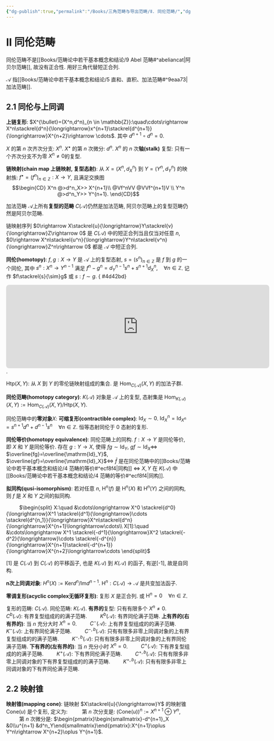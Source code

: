 ```yaml
---
{"dg-publish":true,"permalink":"/Books/三角范畴与导出范畴/Ⅱ. 同伦范畴/","dgPassFrontmatter":true,"created":"2024-07-10T08:14:17.924+08:00","updated":"2024-07-15T21:55:14.366+08:00"}
---
```



# Ⅱ 同伦范畴

同伦范畴不是[[Books/范畴论中若干基本概念和结论/9 Abel 范畴#^abeliancat\|阿贝尔范畴]], 故没有正合性. 用好三角代替短正合列.

$\mathcal{A}$ 指[[Books/范畴论中若干基本概念和结论/5 直和、直积、加法范畴#^9eaa73\|加法范畴]].

## 2.1 同伦与上同调

**上链复形**: $X^{\bullet}=(X^n,d^n)_{n \in \mathbb{Z}}:\quad\cdots\rightarrow X^n\stackrel{d^n}{\longrightarrow}x^{n+1}\stackrel{d^{n+1}}{\longrightarrow}X^{n+2}\rightarrow \cdots$. 其中 $d^{n+1}\circ d^n=0$.

$X$ 的第 $n$ 次齐次分支: $X^{n}$.
$X^\bullet$ 的第 $n$ 次微分: $d^n$.
$X^n$ 的 $n$ 次**轴(stalk)** 复型: 只有一个齐次分支不为零 $X^n\neq0$的复型.

**链映射(chain map 上链映射, 复型态射)**: 从 $X=(X^n,d^n_X)$ 到 $Y=(Y^n,d^n_Y)$  的映射族: $f^\bullet=(f^n)_{n\in\mathbb{Z}}:X\rightarrow Y$, 且满足交换图 
$$\begin{CD} X^n @>d^n_X>> X^{n+1}\\ @Vf^nVV @VVf^{n+1}V \\ Y^n @>d^n_Y>> Y^{n+1}. \end{CD}$$ 

加法范畴 $\mathcal{A}$上所有**复型的范畴** $C(\mathcal{A})$仍然是加法范畴, 阿贝尔范畴上的复型范畴仍然是阿贝尔范畴.

链映射序列 $0\rightarrow X\stackrel{u}{\longrightarrow}Y\stackrel{v}{\longrightarrow}Z\rightarrow 0$ 是 $C(\mathcal{A})$ 中的短正合列当且仅当对任意 $n$, $0\rightarrow X^n\stackrel{u^n}{\longrightarrow}Y^n\stackrel{v^n}{\longrightarrow}Z^n\rightarrow 0$ 都是 $\mathcal{A}$ 中短正合列.

**同伦(homotopy)**: $f,g:X\rightarrow Y$ 是 $\mathcal{A}$ 上的复型态射, $s=(s^n)_{n \in \mathbb{Z}}$ 是 $f$ 到 $g$ 的一个同伦, 其中 $s^n:X^n\rightarrow Y^{n-1}$ 满足 $f^n-g^n=d^{n-1}_Ys^n+s^{n+1}d^n_X,\quad \forall n \in\mathbb{Z}$. 记作 $f\stackrel{s}{\sim}g$ 或 $s:f\sim g$.
{ #4d42bd}

<div style="text-align: center;"><iframe class="quiver-embed" src="https://q.uiver.app/#q=WzAsMTAsWzAsMCwiXFxjZG90cyJdLFsxLDAsIlhee24tMX0iXSxbMywwLCJYXm4iXSxbNSwwLCJYXntuKzF9Il0sWzYsMCwiXFxjZG90cyJdLFsxLDEsIllee24tMX0iXSxbMywxLCJZXm4iXSxbNSwxLCJZXntuKzF9Il0sWzAsMSwiXFxjZG90cyJdLFs2LDEsIlxcY2RvdHMiXSxbMCwxXSxbMSwyXSxbMiwzLCJkXm5fWCJdLFs4LDVdLFs1LDYsImRee24tMX1fWSJdLFs2LDddLFs3LDldLFsyLDYsImZebi1nXm4iLDJdLFszLDddLFsyLDUsInNebiIsMix7InN0eWxlIjp7ImJvZHkiOnsibmFtZSI6ImRvdHRlZCJ9fX1dLFszLDYsInNee24rMX0iLDIseyJzdHlsZSI6eyJib2R5Ijp7Im5hbWUiOiJkb3R0ZWQifX19XSxbMyw0LCJkXntuKzF9X1giXSxbMSw1XV0=&embed" width="718.5" height="228" style="border-radius: 8px; border: none;"></iframe></div>.

$\mathrm{Htp}(X,Y)$: 从 $X$ 到 $Y$ 的零伦链映射组成的集合. 是 $\mathrm{Hom}_{C(\mathcal{A})}(X,Y)$ 的加法子群.

**同伦范畴(homotopy category)**:  $K(\mathcal{A})$ 对象是 $\mathcal{A}$ 上的复型, 态射集是 $\mathrm{Hom}_{K(\mathcal{A})}(X,Y):=\mathrm{Hom}_{C(\mathcal{A})}(X,Y)/\mathrm{Htp}(X,Y)$.

同伦范畴中的**零对象**$X$: **可缩复形(contractible complex)**:  $\mathrm{Id}_X\sim0$. $\mathrm{Id}_X^n=\mathrm{Id}_{X^n}=s^{n+1}d^n+d^{n-1}s^n\quad \forall n \in \mathbb{Z}$. 恒等态射同伦于 $0$ 态射的复形. 

**同伦等价(homotopy equivalence)**: 同伦范畴上的同构. $f:X \rightarrow  Y$ 是同伦等价, 即 $X$ 和 $Y$ 是同伦等价. 存在 $g:Y\rightarrow X$, 使得 $fg\sim\mathrm{Id}_Y$, $gf\sim\mathrm{Id}_X$$\Leftrightarrow$ $\overline{fg}=\overline{\mathrm{Id}_Y}$, $\overline{gf}=\overline{\mathrm{Id}_X}$$\Leftrightarrow$ $\bar{f}$ 是在同伦范畴中的[[Books/范畴论中若干基本概念和结论/4 范畴的等价#^ecf8f4\|同构]] $\Leftrightarrow$  $X,Y$ 在 $K(\mathcal{A})$ 中[[Books/范畴论中若干基本概念和结论/4 范畴的等价#^ecf8f4\|同构]]. 

**拟同构(qusi-isomorphism)**: 若对任意 $n$, $\mathrm{H}^n(f)$ 是 $\mathrm{H}^n(X)$ 和 $\mathrm{H}^n(Y)$ 之间的同构, 则 $f$ 是 $X$ 和 $Y$ 之间的拟同构.

$\qquad$  $\begin{split}
X:\quad &\cdots\longrightarrow X^0 \stackrel{d^0}{\longrightarrow}X^1 \stackrel{d^1}{\longrightarrow}\cdots \stackrel{d^{n_1}}{\longrightarrow}X^n\stackrel{d^n}{\longrightarrow}X^{n+1}\longrightarrow\cdots\\
X[1]:\quad &\cdots\longrightarrow X^1 \stackrel{-d^1}{\longrightarrow}X^2 \stackrel{-d^2}{\longrightarrow}\cdots \stackrel{-d^{n}}{\longrightarrow}X^{n+1}\stackrel{-d^{n+1}}{\longrightarrow}X^{n+2}\longrightarrow\cdots
\end{split}$

\[1] 是 $C(\mathcal{A})$ 到 $C(\mathcal{A})$ 的平移函子, 也是 $K(\mathcal{A})$ 到 $K(\mathcal{A})$ 的函子, 有逆\[-1], 故是自同构. 

**n次上同调对象**:  $H^n(X):=\mathrm{Ker }d^n/\mathrm{Im}d^{n-1}$.
$\mathrm{H}^n:C(\mathcal{A})\rightarrow \mathcal{A}$ 是共变加法函子. 

**零调复形(acyclic complex无循环复形)**: 复形 $X$ 是正合列. 或 $\mathrm{H}^n=0\quad \forall n \in \mathbb{Z}$.

复形的范畴: $C(\mathcal{A})$.
同伦范畴: $K(\mathcal{A})$.
**有界的**复型: 只有有限多个 $X^n\neq0$.
$\qquad C^b(\mathcal{A})$: 有界复型组成的的满子范畴.
$\qquad K^b(\mathcal{A})$: 有界同伦满子范畴.
**上有界的(右有界的)**: 当 $n$ 充分大时 $X^n=0$.
$\qquad C^-(\mathcal{A})$: 上有界复型组成的的满子范畴.
$\qquad K^-(\mathcal{A})$: 上有界同伦满子范畴.
$\qquad C^{-,b}(\mathcal{A})$: 只有有限多非零上同调对象的上有界复型组成的的满子范畴.
$\qquad K^{-,b}(\mathcal{A})$: 只有有限多非零上同调对象的上有界同伦满子范畴.
**下有界的(左有界的)**: 当 $n$ 充分小时 $X^n=0$.
$\qquad C^+(\mathcal{A})$: 下有界复型组成的的满子范畴.
$\qquad K^+(\mathcal{A})$: 下有界同伦满子范畴.
$\qquad C^{+,b}(\mathcal{A})$: 只有有限多非零上同调对象的下有界复型组成的的满子范畴.
$\qquad K^{+,b}(\mathcal{A})$: 只有有限多非零上同调对象的下有界同伦满子范畴.

## 2.2 映射锥

**映射锥(mapping cone)**: 链映射 $X\stackrel{u}{\longrightarrow}Y$ 的映射锥 $\mathrm{Cone}(u)$ 是个复形, 定义为:
$\qquad$ 第 $n$ 次分支是: $(\mathrm{Cone}(u))^n:=X^{n+1}\oplus Y^n$,
$\qquad$ 第 $n$ 次微分是:  $\begin{pmatrix}\begin{smallmatrix}-d^{n+1}_X &0\\u^{n+1} &d^n_Y\end{smallmatrix}\end{pmatrix}:X^{n+1}\oplus Y^n\rightarrow X^{n+2}\oplus Y^{n+1}$.